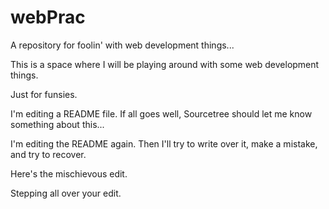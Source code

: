# webPrac
A repository for foolin' with web development things...

This is a space where I will be playing around with some web development things.

Just for funsies.

I'm editing a README file.  If all goes well, Sourcetree should let me know something about this...

I'm editing the README again.  Then I'll try to write over it, make a mistake, and try to recover.

Here's the mischievous edit.

Stepping all over your edit.


